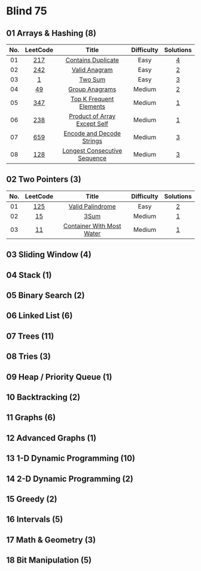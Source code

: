 # Blind 75

## 01 Arrays & Hashing (8)

 | No.  | LeetCode | Title | Difficulty | Solutions |
 | :-: | :------: | :---: | :--------: | :-------: |
 | 01  | [217](https://leetcode.com/problems/contains-duplicate/) | [Contains Duplicate](./01/01) | Easy | [4](https://github.com/neetcode-gh/leetcode/blob/main/javascript/0217-contains-duplicate.js) |
 | 02  | [242](https://leetcode.com/problems/valid-anagram/) | [Valid Anagram](./01/02) | Easy | [2](https://github.com/neetcode-gh/leetcode/blob/main/javascript/0242-valid-anagram.js) |
 | 03  | [1](https://leetcode.com/problems/two-sum/) | [Two Sum](./01/03) | Easy | [3](https://github.com/neetcode-gh/leetcode/blob/main/javascript/0001-two-sum.js) |
 | 04  | [49](https://leetcode.com/problems/group-anagrams/) | [Group Anagrams](./01/04) | Medium | [2](https://github.com/neetcode-gh/leetcode/blob/main/javascript/0049-group-anagrams.js) |
 | 05  | [347](https://leetcode.com/problems/top-k-frequent-elements/) | [Top K Frequent Elements](./01/05) | Medium | [1](https://github.com/neetcode-gh/leetcode/blob/main/javascript/0347-top-k-frequent-elements.js) |
 | 06  | [238](https://leetcode.com/problems/product-of-array-except-self/) | [Product of Array Except Self](./01/06) | Medium | [1](https://github.com/neetcode-gh/leetcode/blob/main/javascript/0238-product-of-array-except-self.js) |
 | 07  | [659](https://www.lintcode.com/problem/659/) | [Encode and Decode Strings](./01/07) | Medium | [3](https://github.com/neetcode-gh/leetcode/blob/main/javascript/0271-encode-and-decode-strings.js) |
 | 08  | [128](https://leetcode.com/problems/longest-consecutive-sequence/) | [Longest Consecutive Sequence](./01/08) | Medium | [3](https://github.com/neetcode-gh/leetcode/blob/main/javascript/0128-longest-consecutive-sequence.js) |

## 02 Two Pointers (3)

 | No.  | LeetCode | Title | Difficulty | Solutions |
 | :-: | :------: | :---: | :--------: | :-------: |
  | 01  | [125](https://leetcode.com/problems/valid-palindrome/) | [Valid Palindrome](./02/01) | Easy | [2](https://github.com/neetcode-gh/leetcode/blob/main/javascript/0125-valid-palindrome.js) |
  | 02  | [15](https://leetcode.com/problems/3sum/) | [3Sum](./02/02) | Medium | [1](https://github.com/neetcode-gh/leetcode/blob/main/javascript/0015-3sum.js) |
  | 03  | [11](https://leetcode.com/problems/container-with-most-water/) | [Container With Most Water](./02/03) | Medium | [1](https://github.com/neetcode-gh/leetcode/blob/main/javascript/0011-container-with-most-water.js) |

## 03 Sliding Window (4)
  <!-- | 01  | [num]() | [title](./03/01) | Medium | [4]() | -->
## 04 Stack (1)

## 05 Binary Search (2)

## 06 Linked List (6)

## 07 Trees (11)

## 08 Tries (3)

## 09 Heap / Priority Queue (1)

## 10 Backtracking (2)

## 11 Graphs (6)

## 12 Advanced Graphs (1)

## 13 1-D Dynamic Programming (10)

## 14 2-D Dynamic Programming (2)

## 15 Greedy (2)

## 16 Intervals (5)

## 17 Math & Geometry (3)

## 18 Bit Manipulation (5)
